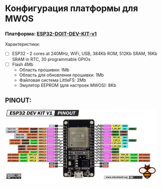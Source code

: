 # Конфигурация платформы для MWOS

### Платформа: [ESP32-DOIT-DEV-KIT-v1](https://docs.platformio.org/en/latest/boards/espressif32/esp32doit-devkit-v1.html)

Характеристики:

- [ ] ESP32 - 2 cores at 240MHz, WiFi, USB, 384Kb ROM, 512Kb SRAM, 16Kb SRAM in RTC, 30 programmable GPIOs 
- [ ] Flash 4Mb
    - Область прошивки: 1Mb
    - Область для обновления прошивки: 1Mb
    - Файловая система LittleFS: 2Mb 
    - Эмулятор EEPROM (для настроек MWOS): 8Kb

## PINOUT:

![PINOUT](ESP32-DOIT-DEV-KIT-v1-pinout.jpg)

